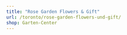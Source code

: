 ```yaml
---
title: "Rose Garden Flowers & Gift"
url: /toronto/rose-garden-flowers-und-gift/
shop: Garten-Center
---
```

